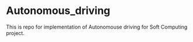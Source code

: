 # Autonomous_driving
 This is repo for implementation of Autonomouse driving for Soft Computing project.
